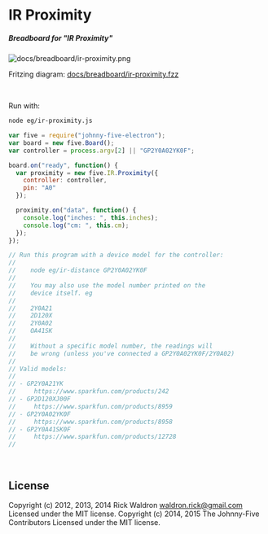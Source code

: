 <!--remove-start-->

# IR Proximity

<!--remove-end-->






##### Breadboard for "IR Proximity"



![docs/breadboard/ir-proximity.png](breadboard/ir-proximity.png)<br>

Fritzing diagram: [docs/breadboard/ir-proximity.fzz](breadboard/ir-proximity.fzz)

&nbsp;




Run with:
```bash
node eg/ir-proximity.js
```


```javascript
var five = require("johnny-five-electron");
var board = new five.Board();
var controller = process.argv[2] || "GP2Y0A02YK0F";

board.on("ready", function() {
  var proximity = new five.IR.Proximity({
    controller: controller,
    pin: "A0"
  });

  proximity.on("data", function() {
    console.log("inches: ", this.inches);
    console.log("cm: ", this.cm);
  });
});

// Run this program with a device model for the controller:
//
//    node eg/ir-distance GP2Y0A02YK0F
//
//    You may also use the model number printed on the
//    device itself. eg
//
//    2Y0A21
//    2D120X
//    2Y0A02
//    OA41SK
//
//    Without a specific model number, the readings will
//    be wrong (unless you've connected a GP2Y0A02YK0F/2Y0A02)
//
// Valid models:
//
// - GP2Y0A21YK
//     https://www.sparkfun.com/products/242
// - GP2D120XJ00F
//     https://www.sparkfun.com/products/8959
// - GP2Y0A02YK0F
//     https://www.sparkfun.com/products/8958
// - GP2Y0A41SK0F
//     https://www.sparkfun.com/products/12728
//


```








&nbsp;

<!--remove-start-->

## License
Copyright (c) 2012, 2013, 2014 Rick Waldron <waldron.rick@gmail.com>
Licensed under the MIT license.
Copyright (c) 2014, 2015 The Johnny-Five Contributors
Licensed under the MIT license.

<!--remove-end-->
